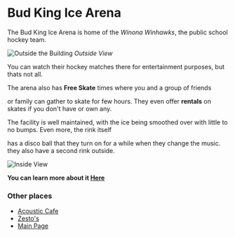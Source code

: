 # Bud King Ice Arena
The Bud King Ice Arena is home of the *Winona Winhawks*, the public school hockey team. 

![Outside the Building](https://cdn3.sportngin.com/attachments/text_block/0364/3775/IMG_2203_medium.JPG) *Outside View*

You can watch their hockey matches there for entertainment purposes, but thats not all. 

The arena also has **Free Skate** times where you and a group of friends

or family can gather to skate for few hours. They even offer **rentals** on skates if you don't have or own any. 

The facility is well maintained, with the ice being smoothed over with little to no bumps. Even more, the rink itself

has a disco ball that they turn on for a while when they change the music. they also have a second rink outside.

![Inside View](https://bloximages.chicago2.vip.townnews.com/winonadailynews.com/content/tncms/assets/v3/editorial/c/b0/cb0efd05-e444-56fd-b724-6b5fb37dae67/5a4582fbb7d6e.image.jpg?resize=1200%2C800)

**You can learn more about it [Here](https://user-images.githubusercontent.com/54552549/64226304-78505600-cea4-11e9-9ee9-1c94c68242e6.jpg)**

### Other places

 * [Acoustic Cafe](https://jthusm17.github.io/Winona/AcousticCafe)
 * [Zesto's](https://jthusm17.github.io/Winona/Zesto)
 * [Main Page](https://jthusm17.github.io/Winona)
